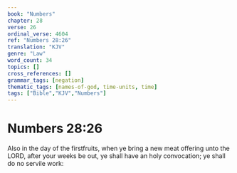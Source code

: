 ```yaml
---
book: "Numbers"
chapter: 28
verse: 26
ordinal_verse: 4604
ref: "Numbers 28:26"
translation: "KJV"
genre: "Law"
word_count: 34
topics: []
cross_references: []
grammar_tags: [negation]
thematic_tags: [names-of-god, time-units, time]
tags: ["Bible","KJV","Numbers"]
---
```


# Numbers 28:26

Also in the day of the firstfruits, when ye bring a new meat offering unto the LORD, after your weeks be out, ye shall have an holy convocation; ye shall do no servile work:
